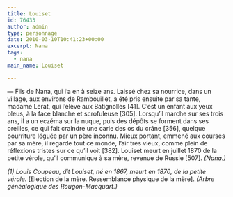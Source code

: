 ```yaml
---
title: Louiset
id: 76433
author: admin
type: personnage
date: 2010-03-10T10:41:23+00:00
excerpt: Nana
tags:
  - nana
main_name: Louiset

---
```

— Fils de Nana, qui l&rsquo;a en à seize ans. Laissé chez sa nourrice, dans un village, aux environs de Rambouillet, a été pris ensuite par sa tante, madame Lerat, qui l&rsquo;élève aux Batignolles [41]. C&rsquo;est un enfant aux yeux bleus, à la face blanche et scrofuleuse [305]. Lorsqu&rsquo;il marche sur ses trois ans, il a un eczéma sur la nuque, puis des dépôts se forment dans ses oreilles, ce qui fait craindre une carie des os du crâne [356], quelque pourriture léguée par un père inconnu. Mieux portant, emmené aux courses par sa mère, il regarde tout ce monde, l&rsquo;air très vieux, comme plein de réflexions tristes sur ce qu&rsquo;il voit [382]. Louiset meurt en juillet 1870 de la petite vérole, qu&rsquo;il communique à sa mère, revenue de Russie [507]. _(Nana.)_

_(1) Louis Coupeau, dit Louiset, né en 1867, meurt en 1870, de la petite vérole._ [Election de la mère. Ressemblance physique de la mère]. _(Arbre généalogique des Rougon-Macquart.)_